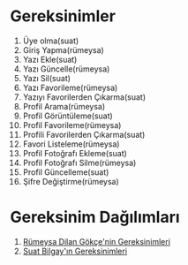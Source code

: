 # Gereksinimler

1. Üye olma(suat)
2. Giriş Yapma(rümeysa)
3. Yazı Ekle(suat)
4. Yazı Güncelle(rümeysa)
5. Yazı Sil(suat)
6. Yazı Favorileme(rümeysa)
7. Yazıyı Favorilerden Çıkarma(suat)
8. Profil Arama(rümeysa)
9. Profil Görüntüleme(suat)
10. Profil Favorileme(rümeysa)
11. Profili Favorilerden Çıkarma(suat)
12. Favori Listeleme(rümeysa)
13. Profil Fotoğrafı Ekleme(suat)
14. Profil Fotoğrafı Silme(rümeysa)
15. Profil Güncelleme(suat)
16. Şifre Değiştirme(rümeysa)


# Gereksinim Dağılımları

1. [Rümeysa Dilan Gökçe'nin Gereksinimleri](RümeysanınGereksinimleri.md)
2. [Suat Bilgay'ın Gereksinimleri](Downloads\WriteReadLearn-master\WriteReadLearn-master\SuatınGereksinimleri.md)
